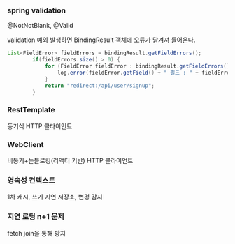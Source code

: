 ### spring validation
@NotNotBlank, @Valid

validation 예외 발생하면 BindingResult 객체에 오류가 담겨져 들어온다.
```java
List<FieldError> fieldErrors = bindingResult.getFieldErrors();
        if(fieldErrors.size() > 0) {
            for (FieldError fieldError : bindingResult.getFieldErrors()) {
                log.error(fieldError.getField() + " 필드 : " + fieldError.getDefaultMessage());
            }
            return "redirect:/api/user/signup";
        }
```

### RestTemplate
동기식 HTTP 클라이언트

### WebClient
비동기+논블로킹(리액터 기반) HTTP 클라이언트

### 영속성 컨텍스트
1차 캐시, 쓰기 지연 저장소, 변경 감지

### 지연 로딩 n+1 문제
fetch join을 통해 방지